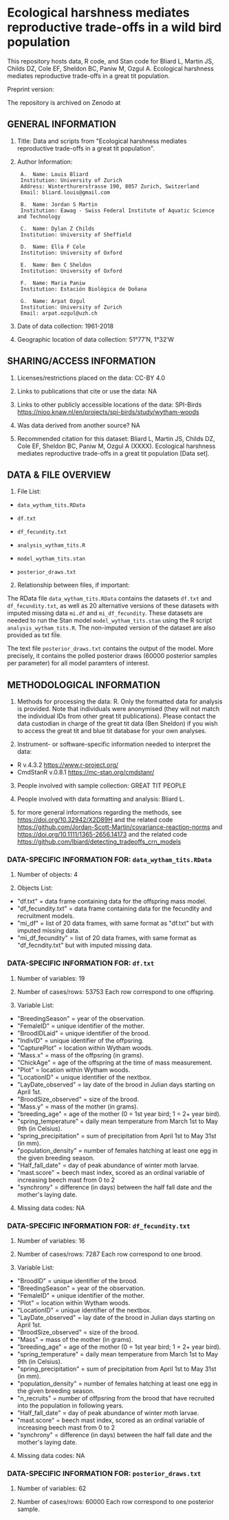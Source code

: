 # Ecological harshness mediates reproductive trade-offs in a wild bird population

This repository hosts data, R code, and Stan code for Bliard L, Martin JS, Childs DZ, Cole EF, Sheldon BC, Paniw M, Ozgul A. Ecological harshness mediates reproductive trade-offs in a great tit population.

Preprint version: 

The repository is archived on Zenodo at 

## GENERAL INFORMATION

1. Title: Data and scripts from "Ecological harshness mediates reproductive trade-offs in a great tit population".

2. Author Information:
	
        A.  Name: Louis Bliard
		Institution: University of Zurich
		Address: Winterthurerstrasse 190, 8057 Zurich, Switzerland
		Email: bliard.louis@gmail.com
	
        B.  Name: Jordan S Martin
		Institution: Eawag - Swiss Federal Institute of Aquatic Science and Technology
		
        C.  Name: Dylan Z Childs
		Institution: University of Sheffield

        D.  Name: Ella F Cole
		Institution: University of Oxford

        E.  Name: Ben C Sheldon
		Institution: University of Oxford

        F.  Name: Maria Paniw
		Institution: Estación Biológica de Doñana
		
        G.  Name: Arpat Ozgul
		Institution: University of Zurich
		Email: arpat.ozgul@uzh.ch
		
		
4. Date of data collection: 1961-2018

5. Geographic location of data collection: 51°77′N, 1°32′W


## SHARING/ACCESS INFORMATION

1. Licenses/restrictions placed on the data: CC-BY 4.0

2. Links to publications that cite or use the data: NA

3. Links to other publicly accessible locations of the data: SPI-Birds https://nioo.knaw.nl/en/projects/spi-birds/study/wytham-woods 

4. Was data derived from another source? NA

5. Recommended citation for this dataset: Bliard L, Martin JS, Childs DZ, Cole EF, Sheldon BC, Paniw M, Ozgul A (XXXX). Ecological harshness mediates reproductive trade-offs in a great tit population [Data set].



## DATA & FILE OVERVIEW

1. File List: 
- `data_wytham_tits.RData`
- `df.txt`
- `df_fecundity.txt`

- `analysis_wytham_tits.R`
- `model_wytham_tits.stan`

- `posterior_draws.txt`


2. Relationship between files, if important: 

The RData file `data_wytham_tits.RData` contains the datasets `df.txt` and `df_fecundity.txt`, as well as 20 alternative versions of these datasets with imputed missing data `mi.df` and `mi_df_fecundity`. These datasets are needed to run the Stan model `model_wytham_tits.stan` using the R script `analysis_wytham_tits.R`. The non-imputed version of the dataset are also provided as txt file.

The text file `posterior_draws.txt` contains the output of the model. More precisely, it contains the polled posterior draws (60000 posterior samples per parameter) for all model paramters of interest.


## METHODOLOGICAL INFORMATION
 
1. Methods for processing the data: R. Only the formatted data for analysis is provided. Note that individuals were anonymised (they will not match the individual IDs from other great tit publications). Please contact the data custodian in charge of the great tit data (Ben Sheldon) if you wish to access the great tit and blue tit database for your own analyses.

2. Instrument- or software-specific information needed to interpret the data: 
- R v.4.3.2 https://www.r-project.org/
- CmdStanR v.0.8.1 https://mc-stan.org/cmdstanr/

3. People involved with sample collection: GREAT TIT PEOPLE

4. People involved with data formatting and analysis: Bliard L.

5. for more general informations regarding the methods, see https://doi.org/10.32942/X2D89H and the related code https://github.com/Jordan-Scott-Martin/covariance-reaction-norms and https://doi.org/10.1111/1365-2656.14173 and the related code https://github.com/lbiard/detecting_tradeoffs_crn_models 


### DATA-SPECIFIC INFORMATION FOR: `data_wytham_tits.RData`

1. Number of objects: 4

2. Objects List: 
- "df.txt" = data frame containing data for the offspring mass model.
- "df_fecundity.txt" = data frame containing data for the fecundity and recruitment models.
- "mi_df" = list of 20 data frames, with same format as "df.txt" but with imputed missing data.
- "mi_df_fecundity" =  list of 20 data frames, with same format as "df_fecndity.txt" but with imputed missing data.


### DATA-SPECIFIC INFORMATION FOR: `df.txt`

1. Number of variables: 19

2. Number of cases/rows: 53753
   Each row correspond to one offspring.

3. Variable List: 
- "BreedingSeason" = year of the observation.
- "FemaleID" = unique identifier of the mother.
- "BroodIDLaid" = unique identifier of the brood.
- "IndivID" = unique identifier of the offpsring.
- "CapturePlot" = location within Wytham woods.
- "Mass.x" = mass of the offpsring (in grams).
- "ChickAge" = age of the offspring at the time of mass measurement.
- "Plot" = location within Wytham woods.
- "LocationID" = unique identifier of the nextbox.
- "LayDate_observed" = lay date of the brood in Julian days starting on April 1st.
- "BroodSize_observed" = size of the brood.
- "Mass.y" = mass of the mother (in grams).
- "breeding_age" = age of the mother (0 = 1st year bird; 1 = 2+ year bird).
- "spring_temperature" = daily mean temperature from March 1st to May 9th (in Celsius).
- "spring_precipitation" = sum of precipitation from April 1st to May 31st (in mm).
- "population_density" = number of females hatching at least one egg in the given breeding season.
- "Half_fall_date" = day of peak abundance of winter moth larvae.
- "mast.score" = beech mast index, scored as an ordinal variable of increasing beech mast from 0 to 2 
- "synchrony" = difference (in days) between the half fall date and the mother's laying date.

4. Missing data codes: NA


### DATA-SPECIFIC INFORMATION FOR: `df_fecundity.txt`

1. Number of variables: 16

2. Number of cases/rows: 7287
   Each row correspond to one brood.

3. Variable List:
- "BroodID" = unique identifier of the brood.
- "BreedingSeason" = year of the observation.
- "FemaleID" = unique identifier of the mother.
- "Plot" = location within Wytham woods.
- "LocationID" = unique identifier of the nextbox.
- "LayDate_observed" = lay date of the brood in Julian days starting on April 1st.
- "BroodSize_observed" = size of the brood.
- "Mass" = mass of the mother (in grams).
- "breeding_age" = age of the mother (0 = 1st year bird; 1 = 2+ year bird).
- "spring_temperature" = daily mean temperature from March 1st to May 9th (in Celsius).
- "spring_precipitation" = sum of precipitation from April 1st to May 31st (in mm).
- "population_density" = number of females hatching at least one egg in the given breeding season.
- "n_recruits" = number of offpsring from the brood that have recruited into the population in following years.
- "Half_fall_date" = day of peak abundance of winter moth larvae.
- "mast.score" = beech mast index, scored as an ordinal variable of increasing beech mast from 0 to 2 
- "synchrony" = difference (in days) between the half fall date and the mother's laying date.

4. Missing data codes: NA


### DATA-SPECIFIC INFORMATION FOR: `posterior_draws.txt`

1. Number of variables: 62

2. Number of cases/rows: 60000
   Each row correspond to one posterior sample.
